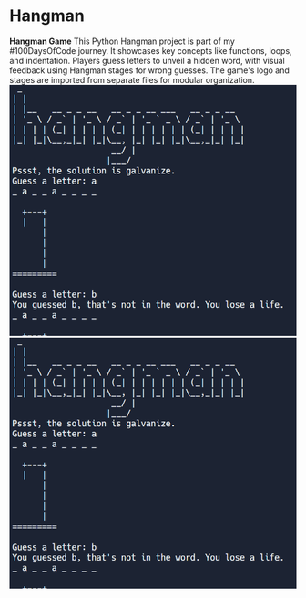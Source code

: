 # Hangman
**Hangman Game**  This Python Hangman project is part of my #100DaysOfCode journey. 
It showcases key concepts like functions, loops, and indentation. 
Players guess letters to unveil a hidden word, with visual feedback using Hangman stages for wrong guesses.
The game's logo and stages are imported from separate files for modular organization.
![Hangman Screenshot](https://github.com/AI-With-Sajid/Hangman/blob/main/hangman_game_start.png)
![Hangman Screenshot](https://github.com/AI-With-Sajid/Hangman/blob/main/hangman_game_start.png)


